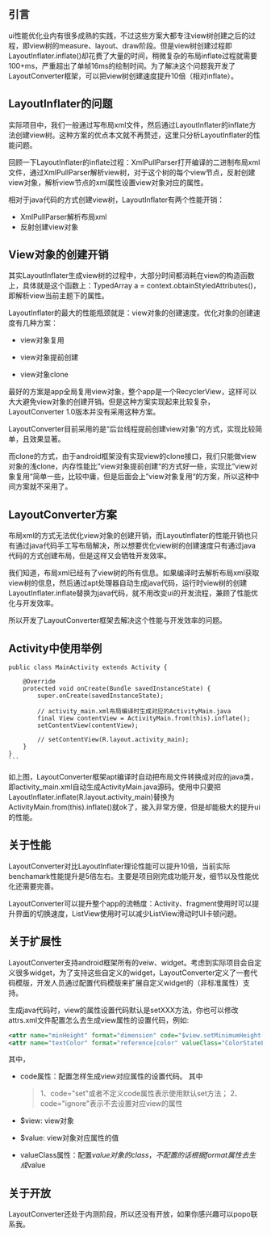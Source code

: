 ## 引言

ui性能优化业内有很多成熟的实践，不过这些方案大都专注view树创建之后的过程，即view树的measure、layout、draw阶段。但是view树创建过程即LayoutInflater.inflate()却花费了大量的时间，稍微复杂的布局inflate过程就需要100+ms，严重超出了单帧16ms的绘制时间。为了解决这个问题我开发了LayoutConverter框架，可以把view树创建速度提升10倍（相对inflate）。

## LayoutInflater的问题

实际项目中，我们一般通过写布局xml文件，然后通过LayoutInflater的inflate方法创建view树。这种方案的优点本文就不再赘述，这里只分析LayoutInflater的性能问题。

回顾一下LayoutInflater的inflate过程：XmlPullParser打开编译的二进制布局xml文件，通过XmlPullParser解析view树，对于这个树的每个view节点，反射创建view对象，解析view节点的xml属性设置view对象对应的属性。

相对于java代码的方式创建view树，LayoutInflater有两个性能开销：

- XmlPullParser解析布局xml
- 反射创建view对象

## View对象的创建开销

其实LayoutInflater生成view树的过程中，大部分时间都消耗在view的构造函数上，具体就是这个函数上：TypedArray a = context.obtainStyledAttributes()，即解析view当前主题下的属性。

LayoutInflater的最大的性能瓶颈就是：view对象的创建速度。优化对象的创建速度有几种方案：

- view对象复用


- view对象提前创建


- view对象clone

最好的方案是app全局复用view对象，整个app是一个RecyclerView，这样可以大大避免view对象的创建开销。但是这种方案实现起来比较复杂，LayoutConverter 1.0版本并没有采用这种方案。

LayoutConverter目前采用的是“后台线程提前创建view对象”的方式，实现比较简单，且效果显著。

而clone的方式，由于android框架没有实现view的clone接口，我们只能做view对象的浅clone，内存性能比”view对象提前创建“的方式好一些，实现比”view对象复用“简单一些，比较中庸，但是后面会上”view对象复用“的方案，所以这种中间方案就不采用了。

## LayoutConverter方案

布局xml的方式无法优化view对象的创建开销，而LayoutInflater的性能开销也只有通过java代码手工写布局解决，所以想要优化view树的创建速度只有通过java代码的方式创建布局，但是这样又会牺牲开发效率。

我们知道，布局xml已经有了view树的所有信息。如果编译时去解析布局xml获取view树的信息，然后通过apt处理器自动生成java代码，运行时view树的创建LayoutInflater.inflate替换为java代码，就不用改变ui的开发流程，兼顾了性能优化与开发效率。

所以开发了LayoutConverter框架去解决这个性能与开发效率的问题。

## Activity中使用举例

```
public class MainActivity extends Activity {

    @Override
    protected void onCreate(Bundle savedInstanceState) {
        super.onCreate(savedInstanceState);
        
        // activity_main.xml布局编译时生成对应的ActivityMain.java
        final View contentView = ActivityMain.from(this).inflate();
        setContentView(contentView);
        
        // setContentView(R.layout.activity_main);
    }
}
​```
```

如上图，LayoutConverter框架apt编译时自动把布局文件转换成对应的java类，即activity_main.xml自动生成ActivityMain.java源码。使用中只要把LayoutInflater.inflate(R.layout.activity_main)替换为ActivityMain.from(this).inflate()就ok了，接入非常方便，但是却能极大的提升ui的性能。


## 关于性能

LayoutConverter对比LayoutInflater理论性能可以提升10倍，当前实际benchamark性能提升是5倍左右。主要是项目刚完成功能开发，细节以及性能优化还需要完善。

LayoutConverter可以提升整个app的流畅度：Activity、fragment使用时可以提升界面的切换速度，ListView使用时可以减少ListView滑动时UI卡顿问题。

## 关于扩展性

LayoutConverter支持android框架所有的veiw、widget。考虑到实际项目会自定义很多widget，为了支持这些自定义的widget，LayoutConverter定义了一套代码模版，开发人员通过配置代码模版来扩展自定义widget的（非标准属性）支持。

生成java代码时，view的属性设置代码默认是setXXX方法，你也可以修改attrs.xml文件配置怎么去生成view属性的设置代码，例如:

```xml
<attr name="minHeight" format="dimension" code="$view.setMinimumHeight($value);"/>
<attr name="textColor" format="reference|color" valueClass="ColorStateList" code="$view.setTextColor($value);"/>
```

其中，

- code属性：配置怎样生成view对应属性的设置代码。
  其中
   > 1、code="set"或者不定义code属性表示使用默认set方法；
   > 2、code="ignore"表示不去设置对应view的属性


- $view: view对象
- $value: view对象对应属性的值
- valueClass属性：配置$value对象的class，不配置的话根据format属性去生成$value

## 关于开放
LayoutConverter还处于内测阶段，所以还没有开放，如果你感兴趣可以popo联系我。